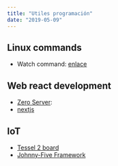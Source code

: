```yaml
---
title: "Utiles programación"
date: "2019-05-09"
---
```


## Linux commands

- Watch command: [enlace](https://www.howtoforge.com/linux-watch-command/)

## Web react development

- [Zero Server](https://zeroserver.io/):
- [nextjs](https://nextjs.org/)

## IoT

- [Tessel 2 board](https://tessel.io/)
- [Johnny-Five Framework](http://johnny-five.io/)
